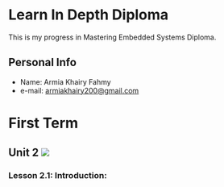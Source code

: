 # Learn In Depth Diploma
This is my progress in Mastering Embedded Systems Diploma.
## Personal Info
 - Name:    Armia Khairy Fahmy
 - e-mail:  armiakhairy200@gmail.com

# First Term

## Unit 2 ![](https://geps.dev/progress/10) 

### Lesson 2.1: Introduction:


